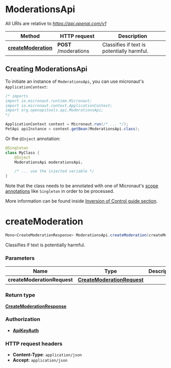 # ModerationsApi

All URIs are relative to *https://api.openai.com/v1*

| Method | HTTP request | Description |
|------------- | ------------- | -------------|
| [**createModeration**](ModerationsApi.md#createModeration) | **POST** /moderations | Classifies if text is potentially harmful. |


## Creating ModerationsApi

To initiate an instance of `ModerationsApi`, you can use micronaut's `ApplicationContext`:
```java
/* imports
import io.micronaut.runtime.Micronaut;
import io.micronaut.context.ApplicationContext;
import org.openapitools.api.ModerationsApi;
*/

ApplicationContext context = Micronaut.run(/* ... */);
PetApi apiInstance = context.getBean(ModerationsApi.class);
```

Or the `@Inject` annotation:
```java
@Singleton
class MyClass {
    @Inject
    ModerationsApi moderationsApi;

    /* ... use the injected variable */
}
```
Note that the class needs to be annotated with one of Micronaut's [scope annotations](https://docs.micronaut.io/latest/guide/#scopes) like `Singleton` in order to be processed.

More information can be found inside [Inversion of Control guide section](https://docs.micronaut.io/latest/guide/#ioc).

<a id="createModeration"></a>
# **createModeration**
```java
Mono<CreateModerationResponse> ModerationsApi.createModeration(createModerationRequest)
```

Classifies if text is potentially harmful.

### Parameters
| Name | Type | Description  | Notes |
|------------- | ------------- | ------------- | -------------|
| **createModerationRequest** | [**CreateModerationRequest**](CreateModerationRequest.md)|  | |


### Return type
[**CreateModerationResponse**](CreateModerationResponse.md)

### Authorization
* **[ApiKeyAuth](auth.md#ApiKeyAuth)**

### HTTP request headers
 - **Content-Type**: `application/json`
 - **Accept**: `application/json`

